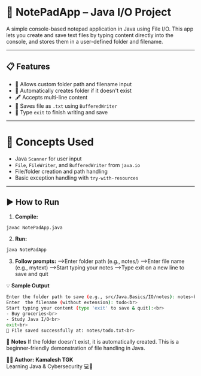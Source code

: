 # 📝 NotePadApp – Java I/O Project

A simple console-based notepad application in Java using File I/O. This app lets you create and save text files by typing content directly into the console, and stores them in a user-defined folder and filename.

---

 ## 📋 Features

- 📂 Allows custom folder path and filename input
- 🧠 Automatically creates folder if it doesn't exist
- 🖋️ Accepts multi-line content
- 💾 Saves file as `.txt` using `BufferedWriter`
- 🛑 Type `exit` to finish writing and save

---

 # 🧠 Concepts Used

- Java `Scanner` for user input
- `File`, `FileWriter`, and `BufferedWriter` from `java.io`
- File/folder creation and path handling
- Basic exception handling with `try-with-resources`

---

 ## **▶️ How to Run**

1. **Compile:**
```bash
javac NotePadApp.java
```

2. **Run:**
```bash
java NotePadApp
```

3. **Follow prompts:**
-->Enter folder path (e.g., notes/)
-->Enter file name (e.g., mytext)
-->Start typing your notes
-->Type exit on a new line to save and quit

💡 **Sample Output**
```bash
Enter the folder path to save (e.g., src/Java.Basics/IO/notes): notes<br>
Enter  the filename (without extension): todo<br>
Start typing your content (type 'exit' to save & quit):<br>
- Buy groceries<br>
- Study Java I/O<br>
exit<br>
📝 File saved successfully at: notes/todo.txt<br>
```

🚧 **Notes**
If the folder doesn't exist, it is automatically created.
This is a beginner-friendly demonstration of file handling in Java.

👨‍💻 **Author:**
**Kamalesh TGK**<br>
Learning Java & Cybersecurity 💻🔐
